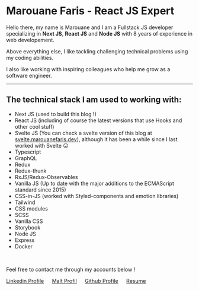 # Marouane Faris - React JS Expert

Hello there, my name is Marouane and I am a Fullstack JS developer specializing in **Next JS**, **React JS** and **Node JS** with 8 years of experience in web developement.

Above everything else, I like tackling challenging technical problems using my coding abilities.

I also like working with inspiring colleagues who help me grow as a software engineer.

---

## The technical stack I am used to working with:

- Next JS (used to build this blog !)
- React JS (including of course the latest versions that use Hooks and other cool stuff)
- Svelte JS (You can check a svelte version of this blog at [svelte.marouanefaris.dev](https://svelte.marouanefaris.dev/)), although it has been a while since I last worked with Svelte 😛
- Typescript
- GraphQL
- Redux
- Redux-thunk
- RxJS/Redux-Observables
- Vanilla JS (Up to date with the major additions to the ECMAScript standard since 2015)
- CSS-in-JS (worked with Styled-components and emotion libraries)
- Tailwind
- CSS modules
- SCSS
- Vanilla CSS
- Storybook
- Node JS
- Express
- Docker

&nbsp;

Feel free to contact me through my accounts below !

[Linkedin Profile](https://www.linkedin.com/in/marouane-faris-%F0%9F%92%A1-1514b970/) &emsp; [Malt Profil](https://www.malt.fr/profile/marouanefaris) &emsp; [Github Profile](https://github.com/FarisMarouane) &emsp;  [Resume](./Marouane_Faris_resume.pdf)
